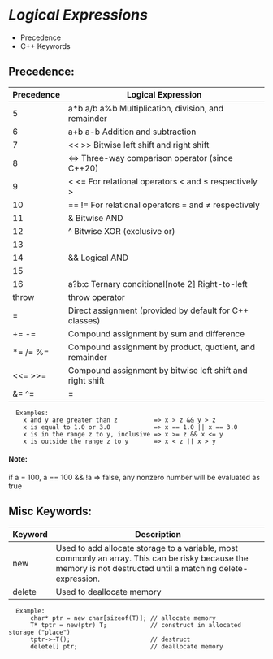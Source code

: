 # *Logical Expressions*
* Precedence
* C++ Keywords

## Precedence:
|Precedence| Logical Expression|
| --- | --- |
|5  | 	a*b   a/b   a%b 	Multiplication, division, and remainder
|6  | 	a+b   a-b 	Addition and subtraction
|7  | 	<<   >> 	Bitwise left shift and right shift
|8  | 	<=> 	Three-way comparison operator (since C++20)
|9  | 	<   <= 	For relational operators < and ≤ respectively >  |  >= 	For relational operators > and ≥ respectively
|10 | 	==   != 	For relational operators = and ≠ respectively
|11 | 	& 	Bitwise AND
|12 | 	^ 	Bitwise XOR (exclusive or)
|13 | || 	Bitwise OR (inclusive or)
|14 |	&& 	Logical AND
|15 |	|| 	Logical OR
|16 |	a?b:c 	Ternary conditional[note 2] 	Right-to-left
|throw | 	throw operator
|= 	| Direct assignment (provided by default for C++ classes)
|+=   -= |	Compound assignment by sum and difference
|*=   /=   %= |	Compound assignment by product, quotient, and remainder
|<<=   >>= 	| Compound assignment by bitwise left shift and right shift
|&=   ^=   |= 	| Compound assignment by bitwise AND, XOR, and OR

      Examples:
        x and y are greater than z          => x > z && y > z
        x is equal to 1.0 or 3.0            => x == 1.0 || x == 3.0
        x is in the range z to y, inclusive => x >= z && x <= y
        x is outside the range z to y       => x < z || x > y

#### Note:
  if a = 100,
  a == 100 && !a => false, any nonzero number will be evaluated as true


## Misc Keywords:
|Keyword | Description|
|--- | --- |
|new | Used to add allocate storage to a variable, most commonly an array. This can be risky because the memory is not destructed until a matching delete-expression.
|delete| Used to deallocate memory
      Example:
          char* ptr = new char[sizeof(T)]; // allocate memory
          T* tptr = new(ptr) T;            // construct in allocated storage ("place")
          tptr->~T();                      // destruct
          delete[] ptr;                    // deallocate memory

